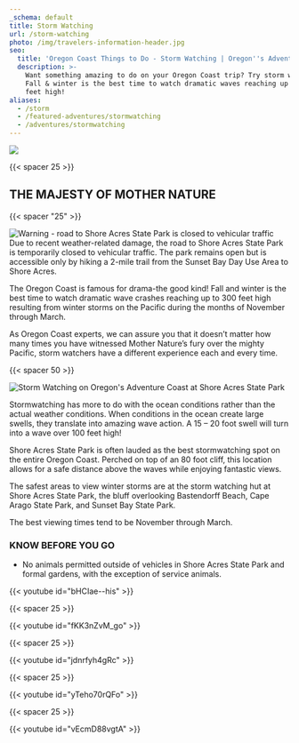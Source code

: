 ```yaml
---
_schema: default
title: Storm Watching
url: /storm-watching
photo: /img/travelers-information-header.jpg
seo:
  title: 'Oregon Coast Things to Do - Storm Watching | Oregon''s Adventure Coast '
  description: >-
    Want something amazing to do on your Oregon Coast trip? Try storm watching!
    Fall & winter is the best time to watch dramatic waves reaching up to 120
    feet high!
aliases:
  - /storm
  - /featured-adventures/stormwatching
  - /adventures/stormwatching
---
```

![](/img/storm-watching-logo-695-x-322.jpg)

{{< spacer 25 >}}

## THE MAJESTY OF MOTHER NATURE

{{< spacer "25" >}}

<div class="warning">
    <img src="/img/blog-warning-icon.png" alt="Warning - road to Shore Acres State Park is closed to vehicular traffic" />
    <div>
      Due to recent weather-related damage, the road to Shore Acres State Park is temporarily closed to vehicular traffic. The park remains open but is accessible only by hiking a 2-mile trail from the Sunset Bay Day Use Area to Shore Acres.
    </div>
  </div>

The Oregon Coast is famous for drama-the good kind! Fall and winter is the best time to watch dramatic wave crashes reaching up to 300 feet high resulting from winter storms on the Pacific during the months of November through March.

As Oregon Coast experts, we can assure you that it doesn’t matter how many times you have witnessed Mother Nature’s fury over the mighty Pacific, storm watchers have a different experience each and every time.

{{< spacer 50 >}}

![Storm Watching on Oregon's Adventure Coast at Shore Acres State Park](/img/storm-watch-collage-695x322.jpg)

Stormwatching has more to do with the ocean conditions rather than the actual weather conditions. When conditions in the ocean create large swells, they translate into amazing wave action. A 15 – 20 foot swell will turn into a wave over 100 feet high!

Shore Acres State Park is often lauded as the best stormwatching spot on the entire Oregon Coast. Perched on top of an 80 foot cliff, this location allows for a safe distance above the waves while enjoying fantastic views.

The safest areas to view winter storms are at the storm watching hut at Shore Acres State Park, the bluff overlooking Bastendorff Beach, Cape Arago State Park, and Sunset Bay State Park.

The best viewing times tend to be November through March.

### KNOW BEFORE YOU GO

* No animals permitted outside of vehicles in Shore Acres State Park and formal gardens, with the exception of service animals.

{{< youtube id="bHCIae--his" >}}

{{< spacer 25 >}}

{{< youtube id="fKK3nZvM_go" >}}

{{< spacer 25 >}}

{{< youtube id="jdnrfyh4gRc" >}}

{{< spacer 25 >}}

{{< youtube id="yTeho70rQFo" >}}

{{< spacer 25 >}}

{{< youtube id="vEcmD88vgtA" >}}